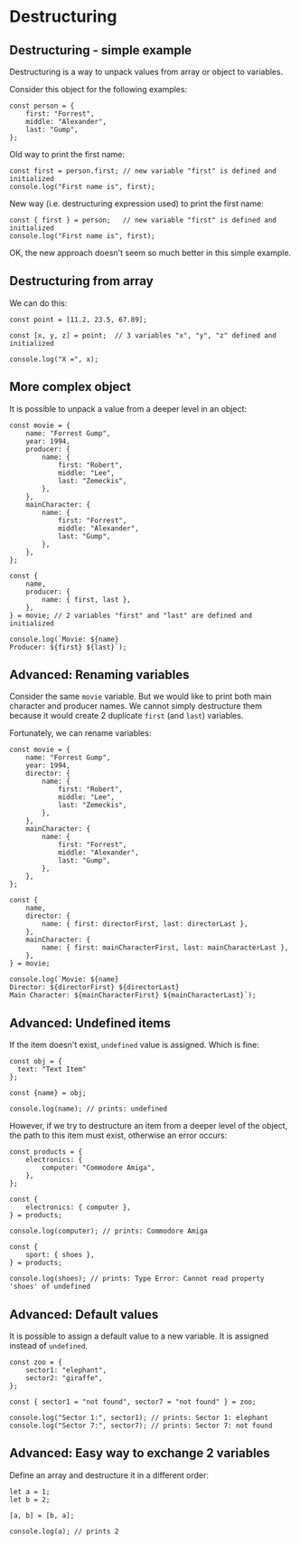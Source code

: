 # Destructuring

## Destructuring - simple example

Destructuring is a way to unpack values from array or object to variables.

Consider this object for the following examples:

```
const person = {
	first: "Forrest",
	middle: "Alexander",
	last: "Gump",
};
```

Old way to print the first name:
```
const first = person.first; // new variable "first" is defined and initialized
console.log("First name is", first);
```

New way (i.e. destructuring expression used) to print the first name:
```
const { first } = person;   // new variable "first" is defined and initialized
console.log("First name is", first);
```

OK, the new approach doesn't seem so much better in this simple example.



## Destructuring from array

We can do this:

```
const point = [11.2, 23.5, 67.89];

const [x, y, z] = point;  // 3 variables "x", "y", "z" defined and initialized

console.log("X =", x);
```


## More complex object

It is possible to unpack a value from a deeper level in an object:

```
const movie = {
	name: "Forrest Gump",
	year: 1994,
	producer: {
		name: {
			first: "Robert",
			middle: "Lee",
			last: "Zemeckis",
		},
	},
	mainCharacter: {
		name: {
			first: "Forrest",
			middle: "Alexander",
			last: "Gump",
		},
	},
};

const {
	name,
	producer: {
		name: { first, last },
	},
} = movie; // 2 variables "first" and "last" are defined and initialized

console.log(`Movie: ${name}
Producer: ${first} ${last}`);
```


## Advanced: Renaming variables

Consider the same `movie` variable. But we would like to print both main character and producer names.
We cannot simply destructure them because it would create 2 duplicate `first` (and `last`) variables.

Fortunately, we can rename variables:

```
const movie = {
	name: "Forrest Gump",
	year: 1994,
	director: {
		name: {
			first: "Robert",
			middle: "Lee",
			last: "Zemeckis",
		},
	},
	mainCharacter: {
		name: {
			first: "Forrest",
			middle: "Alexander",
			last: "Gump",
		},
	},
};

const {
	name,
	director: {
		name: { first: directorFirst, last: directorLast },
	},
	mainCharacter: {
		name: { first: mainCharacterFirst, last: mainCharacterLast },
	},
} = movie;

console.log(`Movie: ${name}
Director: ${directorFirst} ${directorLast}
Main Character: ${mainCharacterFirst} ${mainCharacterLast}`);
```


## Advanced: Undefined items

If the item doesn't exist, `undefined` value is assigned. Which is fine:

```
const obj = {
  text: "Text Item"
};

const {name} = obj;

console.log(name); // prints: undefined
```

However, if we try to destructure an item from a deeper level of the object, the path to this item must exist, otherwise an error occurs:

```
const products = {
	electronics: {
		computer: "Commodore Amiga",
	},
};

const {
	electronics: { computer },
} = products;

console.log(computer); // prints: Commodore Amiga

const {
	sport: { shoes },
} = products;

console.log(shoes); // prints: Type Error: Cannot read property 'shoes' of undefined
```


## Advanced: Default values

It is possible to assign a default value to a new variable. It is assigned instead of `undefined`.

```
const zoo = {
	sector1: "elephant",
	sector2: "giraffe",
};

const { sector1 = "not found", sector7 = "not found" } = zoo;

console.log("Sector 1:", sector1); // prints: Sector 1: elephant
console.log("Sector 7:", sector7); // prints: Sector 7: not found
```


## Advanced: Easy way to exchange 2 variables

Define an array and destructure it in a different order:

```
let a = 1;
let b = 2;

[a, b] = [b, a];

console.log(a); // prints 2
```
